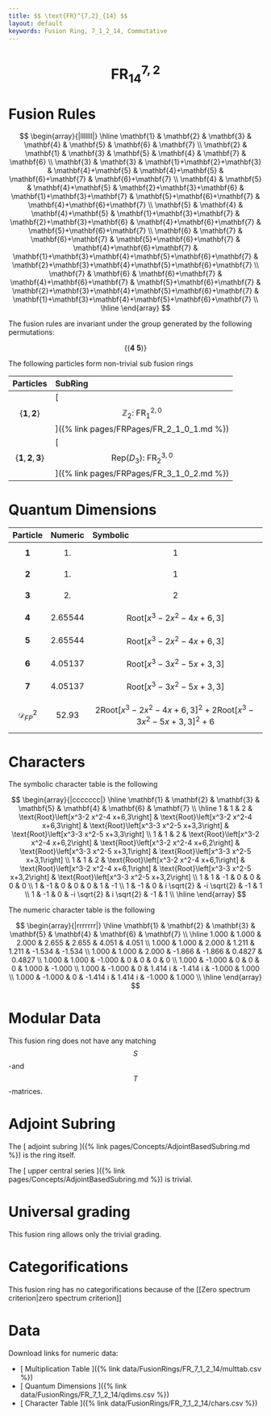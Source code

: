 ```yaml
---
title: $$ \text{FR}^{7,2}_{14} $$
layout: default
keywords: Fusion Ring, 7_1_2_14, Commutative
---
```

# $$ \text{FR}^{7,2}_{14} $$


# Fusion Rules

$$
\begin{array}{|lllllll|}
\hline
 \mathbf{1} & \mathbf{2} & \mathbf{3} & \mathbf{4} & \mathbf{5} & \mathbf{6} & \mathbf{7} \\
 \mathbf{2} & \mathbf{1} & \mathbf{3} & \mathbf{5} & \mathbf{4} & \mathbf{7} & \mathbf{6} \\
 \mathbf{3} & \mathbf{3} & \mathbf{1}+\mathbf{2}+\mathbf{3} & \mathbf{4}+\mathbf{5} & \mathbf{4}+\mathbf{5} & \mathbf{6}+\mathbf{7} & \mathbf{6}+\mathbf{7} \\
 \mathbf{4} & \mathbf{5} & \mathbf{4}+\mathbf{5} & \mathbf{2}+\mathbf{3}+\mathbf{6} & \mathbf{1}+\mathbf{3}+\mathbf{7} & \mathbf{5}+\mathbf{6}+\mathbf{7} & \mathbf{4}+\mathbf{6}+\mathbf{7} \\
 \mathbf{5} & \mathbf{4} & \mathbf{4}+\mathbf{5} & \mathbf{1}+\mathbf{3}+\mathbf{7} & \mathbf{2}+\mathbf{3}+\mathbf{6} & \mathbf{4}+\mathbf{6}+\mathbf{7} & \mathbf{5}+\mathbf{6}+\mathbf{7} \\
 \mathbf{6} & \mathbf{7} & \mathbf{6}+\mathbf{7} & \mathbf{5}+\mathbf{6}+\mathbf{7} & \mathbf{4}+\mathbf{6}+\mathbf{7} & \mathbf{1}+\mathbf{3}+\mathbf{4}+\mathbf{5}+\mathbf{6}+\mathbf{7} & \mathbf{2}+\mathbf{3}+\mathbf{4}+\mathbf{5}+\mathbf{6}+\mathbf{7} \\
 \mathbf{7} & \mathbf{6} & \mathbf{6}+\mathbf{7} & \mathbf{4}+\mathbf{6}+\mathbf{7} & \mathbf{5}+\mathbf{6}+\mathbf{7} & \mathbf{2}+\mathbf{3}+\mathbf{4}+\mathbf{5}+\mathbf{6}+\mathbf{7} & \mathbf{1}+\mathbf{3}+\mathbf{4}+\mathbf{5}+\mathbf{6}+\mathbf{7} \\
\hline
\end{array}
$$


The fusion rules are invariant under the group generated by the following permutations:

$$ \{(\mathbf{4} \  \mathbf{5})\} $$


The following particles form non-trivial sub fusion rings

| Particles | SubRing |
| :------ | :------ |
| $$ \{\mathbf{1},\mathbf{2}\} $$ | [ $$ \mathbb{Z}_2:\ \text{FR}^{2,0}_{1} $$ ]({% link pages/FRPages/FR_2_1_0_1.md %}) |
| $$ \{\mathbf{1},\mathbf{2},\mathbf{3}\} $$ | [ $$ \left.\text{Rep(}D_3\right):\ \text{FR}^{3,0}_{2} $$ ]({% link pages/FRPages/FR_3_1_0_2.md %}) |

# Quantum Dimensions

| Particle | Numeric | Symbolic |
| :------ | :------ | :------ |
| $$ \mathbf{1} $$ | $$ 1. $$ | $$ 1 $$ |
| $$ \mathbf{2} $$ | $$ 1. $$ | $$ 1 $$ |
| $$ \mathbf{3} $$ | $$ 2. $$ | $$ 2 $$ |
| $$ \mathbf{4} $$ | $$ 2.65544 $$ | $$ \text{Root}\left[x^3-2 x^2-4 x+6,3\right] $$ |
| $$ \mathbf{5} $$ | $$ 2.65544 $$ | $$ \text{Root}\left[x^3-2 x^2-4 x+6,3\right] $$ |
| $$ \mathbf{6} $$ | $$ 4.05137 $$ | $$ \text{Root}\left[x^3-3 x^2-5 x+3,3\right] $$ |
| $$ \mathbf{7} $$ | $$ 4.05137 $$ | $$ \text{Root}\left[x^3-3 x^2-5 x+3,3\right] $$ |
| $$ \mathcal{D}_{FP}^2 $$ | $$ 52.93 $$ | $$ 2 \text{Root}\left[x^3-2 x^2-4 x+6,3\right]^2+2 \text{Root}\left[x^3-3 x^2-5 x+3,3\right]^2+6 $$ |

# Characters

The symbolic character table is the following

$$
\begin{array}{|ccccccc|}
\hline
 \mathbf{1} & \mathbf{2} & \mathbf{3} & \mathbf{5} & \mathbf{4} & \mathbf{6} & \mathbf{7} \\
\hline
 1 & 1 & 2 & \text{Root}\left[x^3-2 x^2-4 x+6,3\right] & \text{Root}\left[x^3-2 x^2-4 x+6,3\right] & \text{Root}\left[x^3-3 x^2-5 x+3,3\right] & \text{Root}\left[x^3-3 x^2-5 x+3,3\right] \\
 1 & 1 & 2 & \text{Root}\left[x^3-2 x^2-4 x+6,2\right] & \text{Root}\left[x^3-2 x^2-4 x+6,2\right] & \text{Root}\left[x^3-3 x^2-5 x+3,1\right] & \text{Root}\left[x^3-3 x^2-5 x+3,1\right] \\
 1 & 1 & 2 & \text{Root}\left[x^3-2 x^2-4 x+6,1\right] & \text{Root}\left[x^3-2 x^2-4 x+6,1\right] & \text{Root}\left[x^3-3 x^2-5 x+3,2\right] & \text{Root}\left[x^3-3 x^2-5 x+3,2\right] \\
 1 & 1 & -1 & 0 & 0 & 0 & 0 \\
 1 & -1 & 0 & 0 & 0 & 1 & -1 \\
 1 & -1 & 0 & i \sqrt{2} & -i \sqrt{2} & -1 & 1 \\
 1 & -1 & 0 & -i \sqrt{2} & i \sqrt{2} & -1 & 1 \\
\hline
\end{array}
$$

The numeric character table is the following

$$
\begin{array}{|rrrrrrr|}
\hline
 \mathbf{1} & \mathbf{2} & \mathbf{3} & \mathbf{5} & \mathbf{4} & \mathbf{6} & \mathbf{7} \\
\hline
 1.000 & 1.000 & 2.000 & 2.655 & 2.655 & 4.051 & 4.051 \\
 1.000 & 1.000 & 2.000 & 1.211 & 1.211 & -1.534 & -1.534 \\
 1.000 & 1.000 & 2.000 & -1.866 & -1.866 & 0.4827 & 0.4827 \\
 1.000 & 1.000 & -1.000 & 0 & 0 & 0 & 0 \\
 1.000 & -1.000 & 0 & 0 & 0 & 1.000 & -1.000 \\
 1.000 & -1.000 & 0 & 1.414 i & -1.414 i & -1.000 & 1.000 \\
 1.000 & -1.000 & 0 & -1.414 i & 1.414 i & -1.000 & 1.000 \\
\hline
\end{array}
$$

# Modular Data

This fusion ring does not have any matching $$ S $$-and $$ T $$-matrices.

# Adjoint Subring

The [ adjoint subring ]({% link pages/Concepts/AdjointBasedSubring.md %}) is the ring itself.

The [ upper central series ]({% link pages/Concepts/AdjointBasedSubring.md %}) is trivial.

# Universal grading

This fusion ring allows only the trivial grading.

# Categorifications

This fusion ring has no categorifications because of the [[Zero spectrum criterion|zero spectrum criterion]]

# Data

Download links for numeric data:

* [ Multiplication Table ]({% link data/FusionRings/FR_7_1_2_14/multtab.csv %})
* [ Quantum Dimensions ]({% link data/FusionRings/FR_7_1_2_14/qdims.csv %})
* [ Character Table ]({% link data/FusionRings/FR_7_1_2_14/chars.csv %})